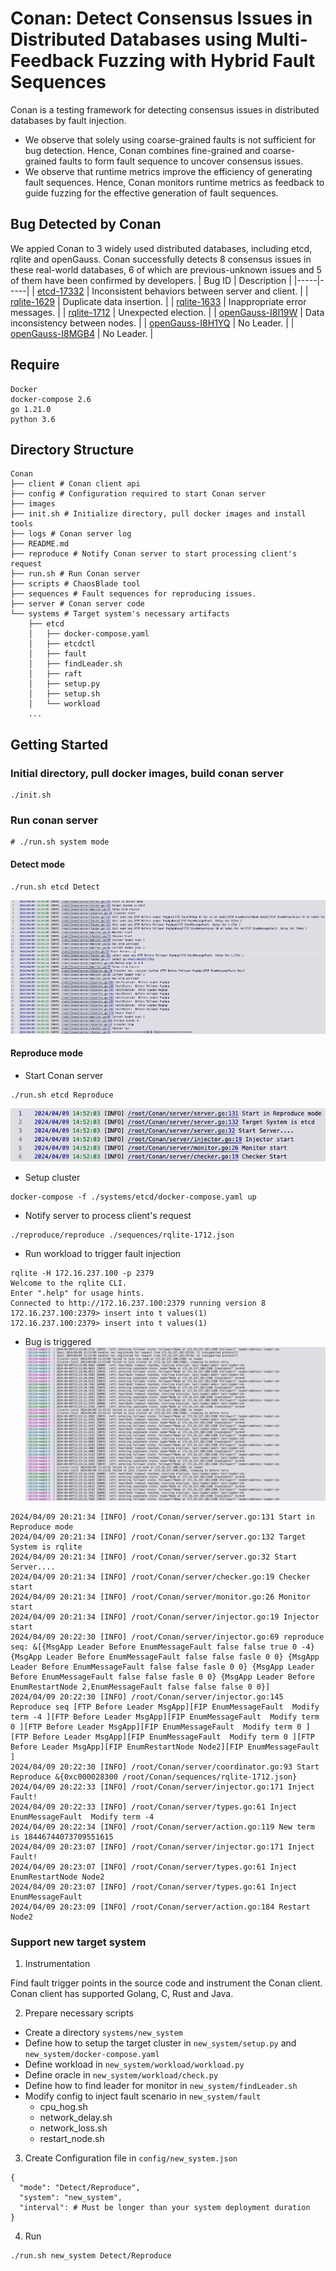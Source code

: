 # Conan: Detect Consensus Issues in Distributed Databases using Multi-Feedback Fuzzing with Hybrid Fault Sequences
Conan is a testing framework for detecting consensus issues in distributed databases by fault injection. 

* We observe that solely using coarse-grained faults is not sufficient for bug detection. Hence, Conan combines fine-grained and coarse-grained faults to form fault sequence to uncover consensus issues. 
* We observe that runtime metrics improve the efficiency of generating fault sequences. Hence, Conan monitors runtime metrics as feedback to guide fuzzing for the effective generation of fault sequences. 

## Bug Detected by Conan
We appied Conan to 3 widely used distributed databases, including etcd, rqlite and openGauss. Conan successfully detects 8 consensus issues in these real-world databases, 6 of which are previous-unknown issues and 5 of them have been confirmed by developers. 
| Bug ID | Description | 
|-----|-----|
| [etcd-17332](https://github.com/etcd-io/etcd/issues/17332) | Inconsistent behaviors between server and client. | 
| [rqlite-1629](https://github.com/rqlite/rqlite/pull/1629) | Duplicate data insertion. | 
| [rqlite-1633](https://github.com/rqlite/rqlite/pull/1633) | Inappropriate error messages.  | 
| [rqlite-1712](https://github.com/rqlite/rqlite/issues/1712) | Unexpected election. | 
| [openGauss-I8I19W](https://gitee.com/opengauss/openGauss-server/issues/I8I19W) | Data inconsistency between nodes. | 
| [openGauss-I8H1YQ](https://gitee.com/opengauss/openGauss-server/issues/I8H1YQ) | No Leader. | 
| [openGauss-I8MGB4](https://gitee.com/opengauss/openGauss-server/issues/I8MGB4) | No Leader. |

## Require
```
Docker
docker-compose 2.6
go 1.21.0
python 3.6
```

## Directory Structure
```
Conan
├── client # Conan client api
├── config # Configuration required to start Conan server 
├── images
├── init.sh # Initialize directory, pull docker images and install tools
├── logs # Conan server log
├── README.md
├── reproduce # Notify Conan server to start processing client's request
├── run.sh # Run Conan server
├── scripts # ChaosBlade tool
├── sequences # Fault sequences for reproducing issues. 
├── server # Conan server code
└── systems # Target system's necessary artifacts
    ├── etcd
    │   ├── docker-compose.yaml 
    │   ├── etcdctl
    │   ├── fault
    │   ├── findLeader.sh
    │   ├── raft
    │   ├── setup.py
    │   ├── setup.sh
    │   └── workload
    ...
```

## Getting Started
### Initial directory, pull docker images, build conan server
```
./init.sh
```
### Run conan server
```
# ./run.sh system mode 
```
#### Detect mode
```
./run.sh etcd Detect
```
![detect log](./images/log.png)


#### Reproduce mode
* Start Conan server
```
./run.sh etcd Reproduce
```
![reproduce log](./images/reproduce-log1.png)
* Setup cluster
```
docker-compose -f ./systems/etcd/docker-compose.yaml up
```
* Notify server to process client's request
```
./reproduce/reproduce ./sequences/rqlite-1712.json
```
* Run workload to trigger fault injection
```
rqlite -H 172.16.237.100 -p 2379
Welcome to the rqlite CLI.
Enter ".help" for usage hints.
Connected to http://172.16.237.100:2379 running version 8
172.16.237.100:2379> insert into t values(1)
172.16.237.100:2379> insert into t values(1)
```

* Bug is triggered
![result](./images/res.png)
```
2024/04/09 20:21:34 [INFO] /root/Conan/server/server.go:131 Start in Reproduce mode
2024/04/09 20:21:34 [INFO] /root/Conan/server/server.go:132 Target System is rqlite
2024/04/09 20:21:34 [INFO] /root/Conan/server/server.go:32 Start Server....
2024/04/09 20:21:34 [INFO] /root/Conan/server/checker.go:19 Checker start
2024/04/09 20:21:34 [INFO] /root/Conan/server/monitor.go:26 Monitor start
2024/04/09 20:21:34 [INFO] /root/Conan/server/injector.go:19 Injector start
2024/04/09 20:22:30 [INFO] /root/Conan/server/injector.go:69 reproduce seq: &[{MsgApp Leader Before EnumMessageFault false false true 0 -4} {MsgApp Leader Before EnumMessageFault false false fasle 0 0} {MsgApp Leader Before EnumMessageFault false false fasle 0 0} {MsgApp Leader Before EnumMessageFault false false fasle 0 0} {MsgApp Leader Before EnumRestartNode 2,EnumMessageFault false false false 0 0}]
2024/04/09 20:22:30 [INFO] /root/Conan/server/injector.go:145 Reproduce seq [FTP Before Leader MsgApp][FIP EnumMessageFault  Modify term -4 ][FTP Before Leader MsgApp][FIP EnumMessageFault  Modify term 0 ][FTP Before Leader MsgApp][FIP EnumMessageFault  Modify term 0 ][FTP Before Leader MsgApp][FIP EnumMessageFault  Modify term 0 ][FTP Before Leader MsgApp][FIP EnumRestartNode Node2][FIP EnumMessageFault ]
2024/04/09 20:22:30 [INFO] /root/Conan/server/coordinator.go:93 Start Reproduce &{0xc000028300 /root/Conan/sequences/rqlite-1712.json}
2024/04/09 20:22:33 [INFO] /root/Conan/server/injector.go:171 Inject Fault!
2024/04/09 20:22:33 [INFO] /root/Conan/server/types.go:61 Inject EnumMessageFault  Modify term -4 
2024/04/09 20:22:34 [INFO] /root/Conan/server/action.go:119 New term is 18446744073709551615
2024/04/09 20:23:07 [INFO] /root/Conan/server/injector.go:171 Inject Fault!
2024/04/09 20:23:07 [INFO] /root/Conan/server/types.go:61 Inject EnumRestartNode Node2
2024/04/09 20:23:07 [INFO] /root/Conan/server/types.go:61 Inject EnumMessageFault 
2024/04/09 20:23:09 [INFO] /root/Conan/server/action.go:184 Restart Node2

```

### Support new target system
1. Instrumentation

Find fault trigger points in the source code and instrument the Conan client. 
Conan client has supported Golang, C, Rust and Java.

2. Prepare necessary scripts 
* Create a directory `systems/new_system`
* Define how to setup the target cluster in `new_system/setup.py` and `new_system/docker-compose.yaml`
* Define workload in `new_system/workload/workload.py`
* Define oracle in `new_system/workload/check.py`
* Define how to find leader for monitor in `new_system/findLeader.sh`
* Modify config to inject fault scenario in `new_system/fault`
    * cpu_hog.sh
    * network_delay.sh
    * network_loss.sh
    * restart_node.sh

3. Create Configuration file in `config/new_system.json`

```
{
  "mode": "Detect/Reproduce",
  "system": "new_system",
  "interval": # Must be longer than your system deployment duration
}
```

4. Run

```
./run.sh new_system Detect/Reproduce
```



